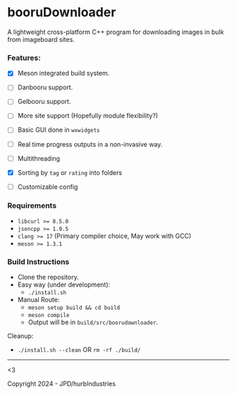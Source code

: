 # booruDownloader

A lightweight cross-platform C++ program for downloading images in bulk from imageboard sites.

### Features:

* [X] Meson integrated build system.
* [ ] Danbooru support.
* [ ] Gelbooru support.
* [ ] More site support (Hopefully module flexibility?)
* [ ] Basic GUI done in `wxwidgets`
* [ ] Real time progress outputs in a non-invasive way.
* [ ] Multithreading
* [X] Sorting by `tag` or `rating` into folders
* [ ] Customizable config


### Requirements

* `libcurl >= 8.5.0`
* `jsoncpp >= 1.9.5`
* `clang >= 17` (Primary compiler choice, May work with GCC)
* `meson >= 1.3.1`


### Build Instructions
- Clone the repository.  
- Easy way (under development):
  - `./install.sh`
- Manual Route:
  - `meson setup build && cd build`
  - `meson compile`
  - Output will be in `build/src/boorudownloader`.

Cleanup:
  - `./install.sh --clean` OR `rm -rf ./build/`
--- 

<3

Copyright 2024 - JPD/hurbIndustries
